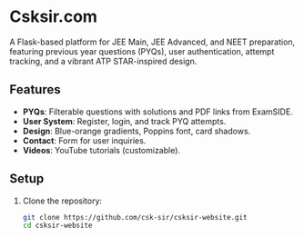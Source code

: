 # Csksir.com

A Flask-based platform for JEE Main, JEE Advanced, and NEET preparation, featuring previous year questions (PYQs), user authentication, attempt tracking, and a vibrant ATP STAR-inspired design.

## Features
- **PYQs**: Filterable questions with solutions and PDF links from ExamSIDE.
- **User System**: Register, login, and track PYQ attempts.
- **Design**: Blue-orange gradients, Poppins font, card shadows.
- **Contact**: Form for user inquiries.
- **Videos**: YouTube tutorials (customizable).

## Setup
1. Clone the repository:
   ```bash
   git clone https://github.com/csk-sir/csksir-website.git
   cd csksir-website 
